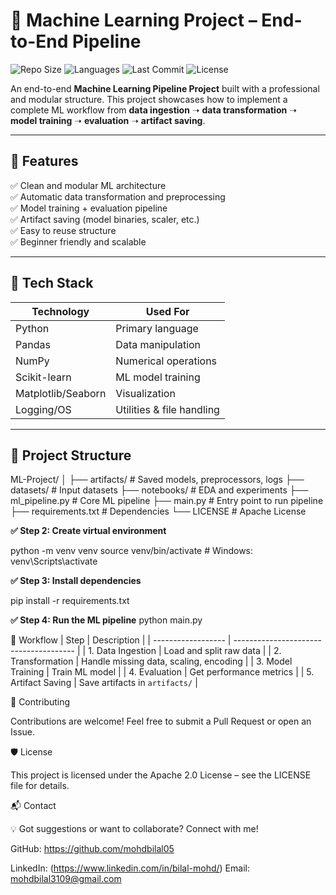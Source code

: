# 🚀 Machine Learning Project – End-to-End Pipeline

![Repo Size](https://img.shields.io/github/repo-size/mohdbilal05/ML-Project)
![Languages](https://img.shields.io/github/languages/count/mohdbilal05/ML-Project)
![Last Commit](https://img.shields.io/github/last-commit/mohdbilal05/ML-Project)
![License](https://img.shields.io/badge/License-Apache%202.0-blue.svg)

An end-to-end **Machine Learning Pipeline Project** built with a professional and modular structure. This project showcases how to implement a complete ML workflow from **data ingestion** ➝ **data transformation** ➝ **model training** ➝ **evaluation** ➝ **artifact saving**.

---

## 🔧 Features

✅ Clean and modular ML architecture  
✅ Automatic data transformation and preprocessing  
✅ Model training + evaluation pipeline  
✅ Artifact saving (model binaries, scaler, etc.)  
✅ Easy to reuse structure  
✅ Beginner friendly and scalable  

---

## 🧠 Tech Stack

| Technology | Used For |
|-------------|----------|
| Python | Primary language |
| Pandas | Data manipulation |
| NumPy | Numerical operations |
| Scikit-learn | ML model training |
| Matplotlib/Seaborn | Visualization |
| Logging/OS | Utilities & file handling |

---

## 📂 Project Structure

ML-Project/
│
├── artifacts/ # Saved models, preprocessors, logs
├── datasets/ # Input datasets
├── notebooks/ # EDA and experiments
├── ml_pipeline.py # Core ML pipeline
├── main.py # Entry point to run pipeline
├── requirements.txt # Dependencies
└── LICENSE # Apache License


**✅ Step 2: Create virtual environment**

python -m venv venv
source venv/bin/activate    # Windows: venv\Scripts\activate

**✅ Step 3: Install dependencies**

pip install -r requirements.txt

**✅ Step 4: Run the ML pipeline**
python main.py


🔄 Workflow
| Step               | Description                            |
| ------------------ | -------------------------------------- |
| 1. Data Ingestion  | Load and split raw data                |
| 2. Transformation  | Handle missing data, scaling, encoding |
| 3. Model Training  | Train ML model                         |
| 4. Evaluation      | Get performance metrics                |
| 5. Artifact Saving | Save artifacts in `artifacts/`         |


🤝 Contributing

Contributions are welcome!
Feel free to submit a Pull Request or open an Issue.


🛡️ License

This project is licensed under the Apache 2.0 License – see the LICENSE file for details.

📬 Contact

💡 Got suggestions or want to collaborate? Connect with me!

GitHub: https://github.com/mohdbilal05

LinkedIn: (https://www.linkedin.com/in/bilal-mohd/)
Email: mohdbilal3109@gmail.com
